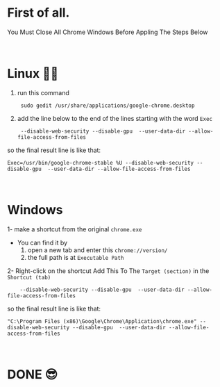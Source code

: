 # First of all.
 You Must Close All Chrome Windows Before Appling The Steps Below

<br>

# Linux 🐧🐧

1. run this command 

        sudo gedit /usr/share/applications/google-chrome.desktop

2. add the line below to the end of 
the lines starting with the word `Exec`

        --disable-web-security --disable-gpu  --user-data-dir --allow-file-access-from-files

so the final result line is like that:

    Exec=/usr/bin/google-chrome-stable %U --disable-web-security --disable-gpu  --user-data-dir --allow-file-access-from-files

<br>

# Windows 

1- make a shortcut from the original `chrome.exe`
- You can find it by
    1. open a new tab and enter this `chrome://version/`
    2. the full path is at `Executable Path` 

2- Right-click on the shortcut Add This To The `Target (section)` in the `Shortcut (tab)`

        --disable-web-security --disable-gpu  --user-data-dir --allow-file-access-from-files

so the final result line is like that:


    "C:\Program Files (x86)\Google\Chrome\Application\chrome.exe" --disable-web-security --disable-gpu  --user-data-dir --allow-file-access-from-files

<br>

# DONE 😎